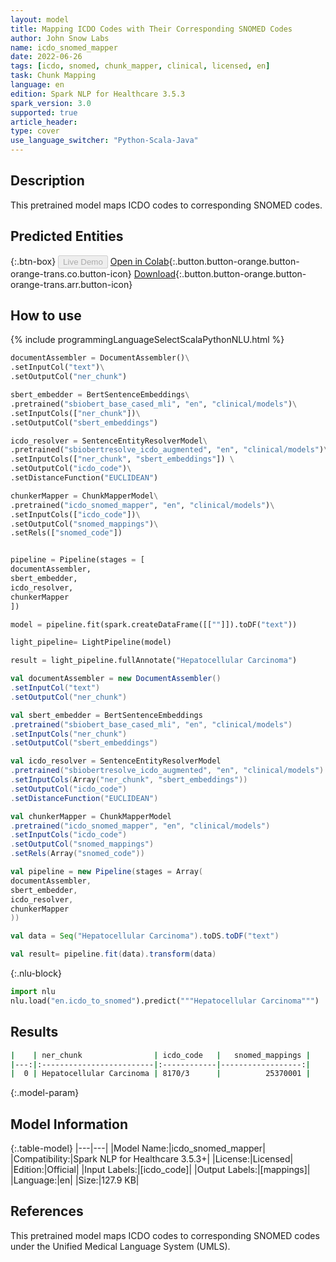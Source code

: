 ```yaml
---
layout: model
title: Mapping ICDO Codes with Their Corresponding SNOMED Codes
author: John Snow Labs
name: icdo_snomed_mapper
date: 2022-06-26
tags: [icdo, snomed, chunk_mapper, clinical, licensed, en]
task: Chunk Mapping
language: en
edition: Spark NLP for Healthcare 3.5.3
spark_version: 3.0
supported: true
article_header:
type: cover
use_language_switcher: "Python-Scala-Java"
---
```


## Description

This pretrained model maps ICDO codes to corresponding SNOMED codes.

## Predicted Entities



{:.btn-box}
<button class="button button-orange" disabled>Live Demo</button>
[Open in Colab](https://colab.research.google.com/github/JohnSnowLabs/spark-nlp-workshop/blob/master/tutorials/Certification_Trainings/Healthcare/26.Chunk_Mapping.ipynb){:.button.button-orange.button-orange-trans.co.button-icon}
[Download](https://s3.amazonaws.com/auxdata.johnsnowlabs.com/clinical/models/icdo_snomed_mapper_en_3.5.3_3.0_1656274513770.zip){:.button.button-orange.button-orange-trans.arr.button-icon}

## How to use



<div class="tabs-box" markdown="1">
{% include programmingLanguageSelectScalaPythonNLU.html %}

```python
documentAssembler = DocumentAssembler()\
.setInputCol("text")\
.setOutputCol("ner_chunk")

sbert_embedder = BertSentenceEmbeddings\
.pretrained("sbiobert_base_cased_mli", "en", "clinical/models")\
.setInputCols(["ner_chunk"])\
.setOutputCol("sbert_embeddings")

icdo_resolver = SentenceEntityResolverModel\
.pretrained("sbiobertresolve_icdo_augmented", "en", "clinical/models")\
.setInputCols(["ner_chunk", "sbert_embeddings"]) \
.setOutputCol("icdo_code")\
.setDistanceFunction("EUCLIDEAN")

chunkerMapper = ChunkMapperModel\
.pretrained("icdo_snomed_mapper", "en", "clinical/models")\
.setInputCols(["icdo_code"])\
.setOutputCol("snomed_mappings")\
.setRels(["snomed_code"])


pipeline = Pipeline(stages = [
documentAssembler,
sbert_embedder,
icdo_resolver,
chunkerMapper
])

model = pipeline.fit(spark.createDataFrame([[""]]).toDF("text"))

light_pipeline= LightPipeline(model)

result = light_pipeline.fullAnnotate("Hepatocellular Carcinoma")
```
```scala
val documentAssembler = new DocumentAssembler()
.setInputCol("text")
.setOutputCol("ner_chunk")

val sbert_embedder = BertSentenceEmbeddings
.pretrained("sbiobert_base_cased_mli", "en", "clinical/models")
.setInputCols("ner_chunk")
.setOutputCol("sbert_embeddings")

val icdo_resolver = SentenceEntityResolverModel
.pretrained("sbiobertresolve_icdo_augmented", "en", "clinical/models")
.setInputCols(Array("ner_chunk", "sbert_embeddings"))
.setOutputCol("icdo_code")
.setDistanceFunction("EUCLIDEAN")

val chunkerMapper = ChunkMapperModel
.pretrained("icdo_snomed_mapper", "en", "clinical/models")
.setInputCols("icdo_code")
.setOutputCol("snomed_mappings")
.setRels(Array("snomed_code"))

val pipeline = new Pipeline(stages = Array(
documentAssembler,
sbert_embedder,
icdo_resolver,
chunkerMapper
))

val data = Seq("Hepatocellular Carcinoma").toDS.toDF("text")

val result= pipeline.fit(data).transform(data)
```


{:.nlu-block}
```python
import nlu
nlu.load("en.icdo_to_snomed").predict("""Hepatocellular Carcinoma""")
```

</div>

## Results

```bash
|    | ner_chunk                | icdo_code   |   snomed_mappings |
|---:|:-------------------------|:------------|------------------:|
|  0 | Hepatocellular Carcinoma | 8170/3      |          25370001 |
```

{:.model-param}
## Model Information

{:.table-model}
|---|---|
|Model Name:|icdo_snomed_mapper|
|Compatibility:|Spark NLP for Healthcare 3.5.3+|
|License:|Licensed|
|Edition:|Official|
|Input Labels:|[icdo_code]|
|Output Labels:|[mappings]|
|Language:|en|
|Size:|127.9 KB|

## References

This pretrained model maps ICDO codes to corresponding SNOMED codes under the Unified Medical Language System (UMLS).

